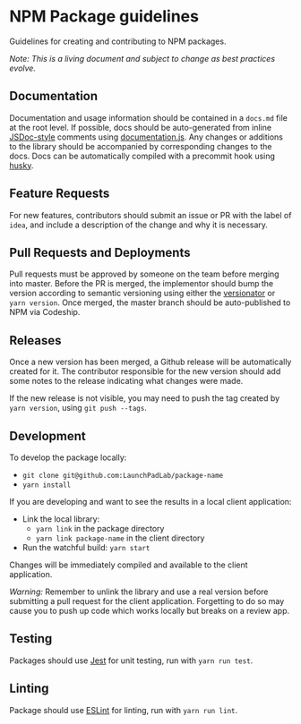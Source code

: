 # NPM Package guidelines

Guidelines for creating and contributing to NPM packages.

*Note: This is a living document and subject to change as best practices evolve.*

## Documentation
Documentation and usage information should be contained in a `docs.md` file at the root level. If possible, docs should be auto-generated from inline [JSDoc-style](http://usejsdoc.org/) comments using [documentation.js](https://github.com/documentationjs/documentation).
Any changes or additions to the library should be accompanied by corresponding changes to the docs. Docs can be automatically compiled with a precommit hook using [husky](https://github.com/typicode/husky).

## Feature Requests
For new features, contributors should submit an issue or PR with the label of `idea`, and include a description of the change and why it is necessary.

## Pull Requests and Deployments
Pull requests must be approved by someone on the team before merging into master. Before the PR is merged, the implementor should bump the version according to semantic versioning using either the [versionator](https://github.com/LaunchPadLab/versionator) or `yarn version`. 
Once merged, the master branch should be auto-published to NPM via Codeship.

## Releases
Once a new version has been merged, a Github release will be automatically created for it. The contributor responsible for the new version should add some notes to the release indicating what changes were made.

If the new release is not visible, you may need to push the tag created by `yarn version`, using `git push --tags`.

## Development

To develop the package locally:
* `git clone git@github.com:LaunchPadLab/package-name`
* `yarn install`

If you are developing and want to see the results in a local client application:
* Link the local library:
  * `yarn link` in the package directory
  * `yarn link package-name` in the client directory
* Run the watchful build: `yarn start`

Changes will be immediately compiled and available to the client application.

*Warning:* Remember to unlink the library and use a real version before submitting a pull request for the client application. Forgetting to do so may cause you to push up code which works locally but breaks on a review app.

## Testing
Packages should use [Jest](https://facebook.github.io/jest/) for unit testing, run with `yarn run test`.

## Linting
Package should use [ESLint](http://eslint.org/) for linting, run with `yarn run lint`.
